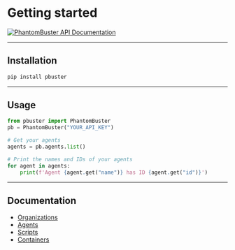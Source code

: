 # Getting started

[![PhantomBuster API Documentation](https://img.shields.io/badge/API%20Reference-PhantomBuster-blue.svg)](https://hub.phantombuster.com/reference/get_orgs-export-agent-usage-1)  

---

## Installation

```bash
pip install pbuster
```

---


## Usage

```python
from pbuster import PhantomBuster
pb = PhantomBuster("YOUR_API_KEY")

# Get your agents
agents = pb.agents.list()

# Print the names and IDs of your agents
for agent in agents:
    print(f'Agent {agent.get("name")} has ID {agent.get("id")}')
```

---

## Documentation

* [Organizations](organizations.md)
* [Agents](agents.md)
* [Scripts](scripts.md)
* [Containers](containers.md)
